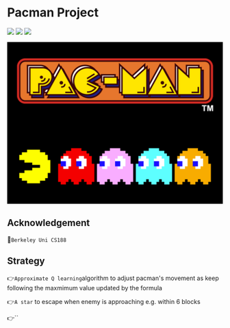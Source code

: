 # Pacman Project 
![](https://img.shields.io/badge/Game-Pacman-green.svg)
![](https://img.shields.io/badge/Strategy-ApproximateQ&A*-blue.svg)
![](https://img.shields.io/badge/Language-python2-orange.svg)

![image](https://github.com/alanwangwyz/AI-pacman/blob/master/image/facebook-messenger-pac-man.png)

## Acknowledgement ##
🔐`Berkeley Uni CS188`

## Strategy ##
👉`Approximate Q learning`algorithm to adjust pacman's movement as keep following the maxmimum value updated by the formula

👉`A star` to escape when enemy is approaching e.g. within 6 blocks

👉``
